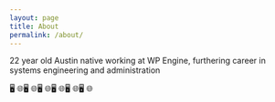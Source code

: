 ```yaml
---
layout: page
title: About
permalink: /about/
---
```


22 year old Austin native working at WP Engine, furthering career in systems engineering and administration

🖥 🌐🖥 🌐🖥 🌐🖥 🌐🖥 🌐🖥 🌐

